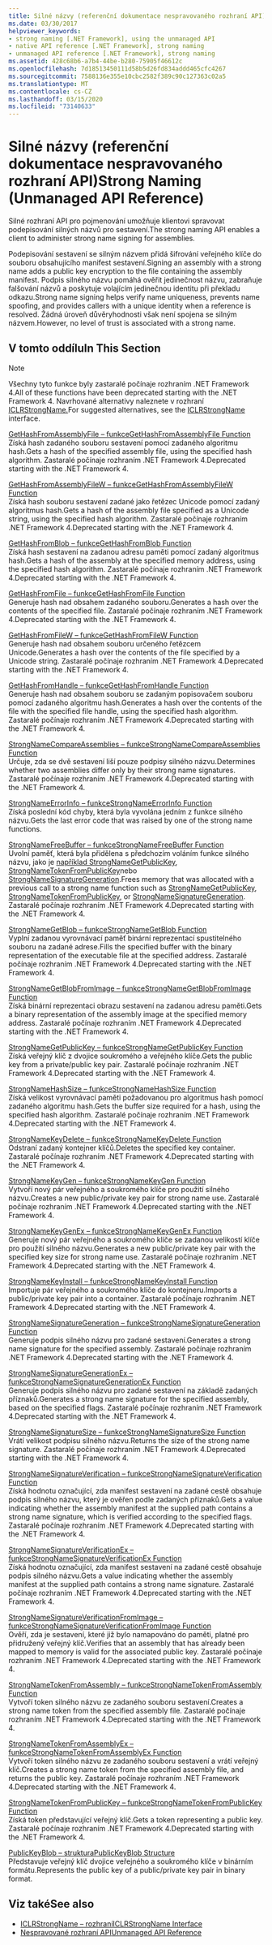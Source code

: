 ```yaml
---
title: Silné názvy (referenční dokumentace nespravovaného rozhraní API)
ms.date: 03/30/2017
helpviewer_keywords:
- strong naming [.NET Framework], using the unmanaged API
- native API reference [.NET Framework], strong naming
- unmanaged API reference [.NET Framework], strong naming
ms.assetid: 428c68b6-a7b4-44be-b280-75905f46612c
ms.openlocfilehash: 7d18513450111d58b5d26fd834addd465cfc4267
ms.sourcegitcommit: 7588136e355e10cbc2582f389c90c127363c02a5
ms.translationtype: MT
ms.contentlocale: cs-CZ
ms.lasthandoff: 03/15/2020
ms.locfileid: "73140633"
---
```

# <a name="strong-naming-unmanaged-api-reference"></a><span data-ttu-id="d7761-102">Silné názvy (referenční dokumentace nespravovaného rozhraní API)</span><span class="sxs-lookup"><span data-stu-id="d7761-102">Strong Naming (Unmanaged API Reference)</span></span>
<span data-ttu-id="d7761-103">Silné rozhraní API pro pojmenování umožňuje klientovi spravovat podepisování silných názvů pro sestavení.</span><span class="sxs-lookup"><span data-stu-id="d7761-103">The strong naming API enables a client to administer strong name signing for assemblies.</span></span>  
  
 <span data-ttu-id="d7761-104">Podepisování sestavení se silným názvem přidá šifrování veřejného klíče do souboru obsahujícího manifest sestavení.</span><span class="sxs-lookup"><span data-stu-id="d7761-104">Signing an assembly with a strong name adds a public key encryption to the file containing the assembly manifest.</span></span> <span data-ttu-id="d7761-105">Podpis silného názvu pomáhá ověřit jedinečnost názvu, zabraňuje falšování názvů a poskytuje volajícím jedinečnou identitu při překladu odkazu.</span><span class="sxs-lookup"><span data-stu-id="d7761-105">Strong name signing helps verify name uniqueness, prevents name spoofing, and provides callers with a unique identity when a reference is resolved.</span></span> <span data-ttu-id="d7761-106">Žádná úroveň důvěryhodnosti však není spojena se silným názvem.</span><span class="sxs-lookup"><span data-stu-id="d7761-106">However, no level of trust is associated with a strong name.</span></span>  
  
## <a name="in-this-section"></a><span data-ttu-id="d7761-107">V tomto oddílu</span><span class="sxs-lookup"><span data-stu-id="d7761-107">In This Section</span></span>  
  
> [!NOTE]
> <span data-ttu-id="d7761-108">Všechny tyto funkce byly zastaralé počínaje rozhraním .NET Framework 4.</span><span class="sxs-lookup"><span data-stu-id="d7761-108">All of these functions have been deprecated starting with the .NET Framework 4.</span></span> <span data-ttu-id="d7761-109">Navrhované alternativy naleznete v rozhraní [ICLRStrongName.](../hosting/iclrstrongname-interface.md)</span><span class="sxs-lookup"><span data-stu-id="d7761-109">For suggested alternatives, see the [ICLRStrongName](../hosting/iclrstrongname-interface.md) interface.</span></span>  
  
 [<span data-ttu-id="d7761-110">GetHashFromAssemblyFile – funkce</span><span class="sxs-lookup"><span data-stu-id="d7761-110">GetHashFromAssemblyFile Function</span></span>](gethashfromassemblyfile-function.md)  
 <span data-ttu-id="d7761-111">Získá hash zadaného souboru sestavení pomocí zadaného algoritmu hash.</span><span class="sxs-lookup"><span data-stu-id="d7761-111">Gets a hash of the specified assembly file, using the specified hash algorithm.</span></span> <span data-ttu-id="d7761-112">Zastaralé počínaje rozhraním .NET Framework 4.</span><span class="sxs-lookup"><span data-stu-id="d7761-112">Deprecated starting with the .NET Framework 4.</span></span>  
  
 [<span data-ttu-id="d7761-113">GetHashFromAssemblyFileW – funkce</span><span class="sxs-lookup"><span data-stu-id="d7761-113">GetHashFromAssemblyFileW Function</span></span>](gethashfromassemblyfilew-function.md)  
 <span data-ttu-id="d7761-114">Získá hash souboru sestavení zadané jako řetězec Unicode pomocí zadaný algoritmus hash.</span><span class="sxs-lookup"><span data-stu-id="d7761-114">Gets a hash of the assembly file specified as a Unicode string, using the specified hash algorithm.</span></span> <span data-ttu-id="d7761-115">Zastaralé počínaje rozhraním .NET Framework 4.</span><span class="sxs-lookup"><span data-stu-id="d7761-115">Deprecated starting with the .NET Framework 4.</span></span>  
  
 [<span data-ttu-id="d7761-116">GetHashFromBlob – funkce</span><span class="sxs-lookup"><span data-stu-id="d7761-116">GetHashFromBlob Function</span></span>](gethashfromblob-function.md)  
 <span data-ttu-id="d7761-117">Získá hash sestavení na zadanou adresu paměti pomocí zadaný algoritmus hash.</span><span class="sxs-lookup"><span data-stu-id="d7761-117">Gets a hash of the assembly at the specified memory address, using the specified hash algorithm.</span></span> <span data-ttu-id="d7761-118">Zastaralé počínaje rozhraním .NET Framework 4.</span><span class="sxs-lookup"><span data-stu-id="d7761-118">Deprecated starting with the .NET Framework 4.</span></span>  
  
 [<span data-ttu-id="d7761-119">GetHashFromFile – funkce</span><span class="sxs-lookup"><span data-stu-id="d7761-119">GetHashFromFile Function</span></span>](gethashfromfile-function.md)  
 <span data-ttu-id="d7761-120">Generuje hash nad obsahem zadaného souboru.</span><span class="sxs-lookup"><span data-stu-id="d7761-120">Generates a hash over the contents of the specified file.</span></span>  <span data-ttu-id="d7761-121">Zastaralé počínaje rozhraním .NET Framework 4.</span><span class="sxs-lookup"><span data-stu-id="d7761-121">Deprecated starting with the .NET Framework 4.</span></span>  
  
 [<span data-ttu-id="d7761-122">GetHashFromFileW – funkce</span><span class="sxs-lookup"><span data-stu-id="d7761-122">GetHashFromFileW Function</span></span>](gethashfromfilew-function.md)  
 <span data-ttu-id="d7761-123">Generuje hash nad obsahem souboru určeného řetězcem Unicode.</span><span class="sxs-lookup"><span data-stu-id="d7761-123">Generates a hash over the contents of the file specified by a Unicode string.</span></span> <span data-ttu-id="d7761-124">Zastaralé počínaje rozhraním .NET Framework 4.</span><span class="sxs-lookup"><span data-stu-id="d7761-124">Deprecated starting with the .NET Framework 4.</span></span>  
  
 [<span data-ttu-id="d7761-125">GetHashFromHandle – funkce</span><span class="sxs-lookup"><span data-stu-id="d7761-125">GetHashFromHandle Function</span></span>](gethashfromhandle-function.md)  
 <span data-ttu-id="d7761-126">Generuje hash nad obsahem souboru se zadaným popisovačem souboru pomocí zadaného algoritmu hash.</span><span class="sxs-lookup"><span data-stu-id="d7761-126">Generates a hash over the contents of the file with the specified file handle, using the specified hash algorithm.</span></span>  <span data-ttu-id="d7761-127">Zastaralé počínaje rozhraním .NET Framework 4.</span><span class="sxs-lookup"><span data-stu-id="d7761-127">Deprecated starting with the .NET Framework 4.</span></span>  
  
 [<span data-ttu-id="d7761-128">StrongNameCompareAssemblies – funkce</span><span class="sxs-lookup"><span data-stu-id="d7761-128">StrongNameCompareAssemblies Function</span></span>](strongnamecompareassemblies-function.md)  
 <span data-ttu-id="d7761-129">Určuje, zda se dvě sestavení liší pouze podpisy silného názvu.</span><span class="sxs-lookup"><span data-stu-id="d7761-129">Determines whether two assemblies differ only by their strong name signatures.</span></span> <span data-ttu-id="d7761-130">Zastaralé počínaje rozhraním .NET Framework 4.</span><span class="sxs-lookup"><span data-stu-id="d7761-130">Deprecated starting with the .NET Framework 4.</span></span>  
  
 [<span data-ttu-id="d7761-131">StrongNameErrorInfo – funkce</span><span class="sxs-lookup"><span data-stu-id="d7761-131">StrongNameErrorInfo Function</span></span>](strongnameerrorinfo-function.md)  
 <span data-ttu-id="d7761-132">Získá poslední kód chyby, která byla vyvolána jedním z funkce silného názvu.</span><span class="sxs-lookup"><span data-stu-id="d7761-132">Gets the last error code that was raised by one of the strong name functions.</span></span>  
  
 [<span data-ttu-id="d7761-133">StrongNameFreeBuffer – funkce</span><span class="sxs-lookup"><span data-stu-id="d7761-133">StrongNameFreeBuffer Function</span></span>](strongnamefreebuffer-function.md)  
 <span data-ttu-id="d7761-134">Uvolní paměť, která byla přidělena s předchozím voláním funkce silného názvu, jako je [například StrongNameGetPublicKey](strongnamegetpublickey-function.md), [StrongNameTokenFromPublicKey](strongnametokenfrompublickey-function.md)nebo [StrongNameSignatureGeneration](strongnamesignaturegeneration-function.md).</span><span class="sxs-lookup"><span data-stu-id="d7761-134">Frees memory that was allocated with a previous call to a strong name function such as [StrongNameGetPublicKey](strongnamegetpublickey-function.md), [StrongNameTokenFromPublicKey](strongnametokenfrompublickey-function.md), or [StrongNameSignatureGeneration](strongnamesignaturegeneration-function.md).</span></span>   <span data-ttu-id="d7761-135">Zastaralé počínaje rozhraním .NET Framework 4.</span><span class="sxs-lookup"><span data-stu-id="d7761-135">Deprecated starting with the .NET Framework 4.</span></span>  
  
 [<span data-ttu-id="d7761-136">StrongNameGetBlob – funkce</span><span class="sxs-lookup"><span data-stu-id="d7761-136">StrongNameGetBlob Function</span></span>](strongnamegetblob-function.md)  
 <span data-ttu-id="d7761-137">Vyplní zadanou vyrovnávací paměť binární reprezentací spustitelného souboru na zadané adrese.</span><span class="sxs-lookup"><span data-stu-id="d7761-137">Fills the specified buffer with the binary representation of the executable file at the specified address.</span></span> <span data-ttu-id="d7761-138">Zastaralé počínaje rozhraním .NET Framework 4.</span><span class="sxs-lookup"><span data-stu-id="d7761-138">Deprecated starting with the .NET Framework 4.</span></span>  
  
 [<span data-ttu-id="d7761-139">StrongNameGetBlobFromImage – funkce</span><span class="sxs-lookup"><span data-stu-id="d7761-139">StrongNameGetBlobFromImage Function</span></span>](strongnamegetblobfromimage-function.md)  
 <span data-ttu-id="d7761-140">Získá binární reprezentaci obrazu sestavení na zadanou adresu paměti.</span><span class="sxs-lookup"><span data-stu-id="d7761-140">Gets a binary representation of the assembly image at the specified memory address.</span></span> <span data-ttu-id="d7761-141">Zastaralé počínaje rozhraním .NET Framework 4.</span><span class="sxs-lookup"><span data-stu-id="d7761-141">Deprecated starting with the .NET Framework 4.</span></span>  
  
 [<span data-ttu-id="d7761-142">StrongNameGetPublicKey – funkce</span><span class="sxs-lookup"><span data-stu-id="d7761-142">StrongNameGetPublicKey Function</span></span>](strongnamegetpublickey-function.md)  
 <span data-ttu-id="d7761-143">Získá veřejný klíč z dvojice soukromého a veřejného klíče.</span><span class="sxs-lookup"><span data-stu-id="d7761-143">Gets the public key from a private/public key pair.</span></span> <span data-ttu-id="d7761-144">Zastaralé počínaje rozhraním .NET Framework 4.</span><span class="sxs-lookup"><span data-stu-id="d7761-144">Deprecated starting with the .NET Framework 4.</span></span>  
  
 [<span data-ttu-id="d7761-145">StrongNameHashSize – funkce</span><span class="sxs-lookup"><span data-stu-id="d7761-145">StrongNameHashSize Function</span></span>](strongnamehashsize-function.md)  
 <span data-ttu-id="d7761-146">Získá velikost vyrovnávací paměti požadovanou pro algoritmus hash pomocí zadaného algoritmu hash.</span><span class="sxs-lookup"><span data-stu-id="d7761-146">Gets the buffer size required for a hash, using the specified hash algorithm.</span></span>  <span data-ttu-id="d7761-147">Zastaralé počínaje rozhraním .NET Framework 4.</span><span class="sxs-lookup"><span data-stu-id="d7761-147">Deprecated starting with the .NET Framework 4.</span></span>  
  
 [<span data-ttu-id="d7761-148">StrongNameKeyDelete – funkce</span><span class="sxs-lookup"><span data-stu-id="d7761-148">StrongNameKeyDelete Function</span></span>](strongnamekeydelete-function.md)  
 <span data-ttu-id="d7761-149">Odstraní zadaný kontejner klíčů.</span><span class="sxs-lookup"><span data-stu-id="d7761-149">Deletes the specified key container.</span></span> <span data-ttu-id="d7761-150">Zastaralé počínaje rozhraním .NET Framework 4.</span><span class="sxs-lookup"><span data-stu-id="d7761-150">Deprecated starting with the .NET Framework 4.</span></span>  
  
 [<span data-ttu-id="d7761-151">StrongNameKeyGen – funkce</span><span class="sxs-lookup"><span data-stu-id="d7761-151">StrongNameKeyGen Function</span></span>](strongnamekeygen-function.md)  
 <span data-ttu-id="d7761-152">Vytvoří nový pár veřejného a soukromého klíče pro použití silného názvu.</span><span class="sxs-lookup"><span data-stu-id="d7761-152">Creates a new public/private key pair for strong name use.</span></span>  <span data-ttu-id="d7761-153">Zastaralé počínaje rozhraním .NET Framework 4.</span><span class="sxs-lookup"><span data-stu-id="d7761-153">Deprecated starting with the .NET Framework 4.</span></span>  
  
 [<span data-ttu-id="d7761-154">StrongNameKeyGenEx – funkce</span><span class="sxs-lookup"><span data-stu-id="d7761-154">StrongNameKeyGenEx Function</span></span>](strongnamekeygenex-function.md)  
 <span data-ttu-id="d7761-155">Generuje nový pár veřejného a soukromého klíče se zadanou velikostí klíče pro použití silného názvu.</span><span class="sxs-lookup"><span data-stu-id="d7761-155">Generates a new public/private key pair with the specified key size for strong name use.</span></span> <span data-ttu-id="d7761-156">Zastaralé počínaje rozhraním .NET Framework 4.</span><span class="sxs-lookup"><span data-stu-id="d7761-156">Deprecated starting with the .NET Framework 4.</span></span>  
  
 [<span data-ttu-id="d7761-157">StrongNameKeyInstall – funkce</span><span class="sxs-lookup"><span data-stu-id="d7761-157">StrongNameKeyInstall Function</span></span>](strongnamekeyinstall-function.md)  
 <span data-ttu-id="d7761-158">Importuje pár veřejného a soukromého klíče do kontejneru.</span><span class="sxs-lookup"><span data-stu-id="d7761-158">Imports a public/private key pair into a container.</span></span>  <span data-ttu-id="d7761-159">Zastaralé počínaje rozhraním .NET Framework 4.</span><span class="sxs-lookup"><span data-stu-id="d7761-159">Deprecated starting with the .NET Framework 4.</span></span>  
  
 [<span data-ttu-id="d7761-160">StrongNameSignatureGeneration – funkce</span><span class="sxs-lookup"><span data-stu-id="d7761-160">StrongNameSignatureGeneration Function</span></span>](strongnamesignaturegeneration-function.md)  
 <span data-ttu-id="d7761-161">Generuje podpis silného názvu pro zadané sestavení.</span><span class="sxs-lookup"><span data-stu-id="d7761-161">Generates a strong name signature for the specified assembly.</span></span>   <span data-ttu-id="d7761-162">Zastaralé počínaje rozhraním .NET Framework 4.</span><span class="sxs-lookup"><span data-stu-id="d7761-162">Deprecated starting with the .NET Framework 4.</span></span>  
  
 [<span data-ttu-id="d7761-163">StrongNameSignatureGenerationEx – funkce</span><span class="sxs-lookup"><span data-stu-id="d7761-163">StrongNameSignatureGenerationEx Function</span></span>](strongnamesignaturegenerationex-function.md)  
 <span data-ttu-id="d7761-164">Generuje podpis silného názvu pro zadané sestavení na základě zadaných příznaků.</span><span class="sxs-lookup"><span data-stu-id="d7761-164">Generates a strong name signature for the specified assembly, based on the specified flags.</span></span>    <span data-ttu-id="d7761-165">Zastaralé počínaje rozhraním .NET Framework 4.</span><span class="sxs-lookup"><span data-stu-id="d7761-165">Deprecated starting with the .NET Framework 4.</span></span>  
  
 [<span data-ttu-id="d7761-166">StrongNameSignatureSize – funkce</span><span class="sxs-lookup"><span data-stu-id="d7761-166">StrongNameSignatureSize Function</span></span>](strongnamesignaturesize-function.md)  
 <span data-ttu-id="d7761-167">Vrátí velikost podpisu silného názvu.</span><span class="sxs-lookup"><span data-stu-id="d7761-167">Returns the size of the strong name signature.</span></span> <span data-ttu-id="d7761-168">Zastaralé počínaje rozhraním .NET Framework 4.</span><span class="sxs-lookup"><span data-stu-id="d7761-168">Deprecated starting with the .NET Framework 4.</span></span>  
  
 [<span data-ttu-id="d7761-169">StrongNameSignatureVerification – funkce</span><span class="sxs-lookup"><span data-stu-id="d7761-169">StrongNameSignatureVerification Function</span></span>](strongnamesignatureverification-function.md)  
 <span data-ttu-id="d7761-170">Získá hodnotu označující, zda manifest sestavení na zadané cestě obsahuje podpis silného názvu, který je ověřen podle zadaných příznaků.</span><span class="sxs-lookup"><span data-stu-id="d7761-170">Gets a value indicating whether the assembly manifest at the supplied path contains a strong name signature, which is verified according to the specified flags.</span></span> <span data-ttu-id="d7761-171">Zastaralé počínaje rozhraním .NET Framework 4.</span><span class="sxs-lookup"><span data-stu-id="d7761-171">Deprecated starting with the .NET Framework 4.</span></span>  
  
 [<span data-ttu-id="d7761-172">StrongNameSignatureVerificationEx – funkce</span><span class="sxs-lookup"><span data-stu-id="d7761-172">StrongNameSignatureVerificationEx Function</span></span>](strongnamesignatureverificationex-function.md)  
 <span data-ttu-id="d7761-173">Získá hodnotu označující, zda manifest sestavení na zadané cestě obsahuje podpis silného názvu.</span><span class="sxs-lookup"><span data-stu-id="d7761-173">Gets a value indicating whether the assembly manifest at the supplied path contains a strong name signature.</span></span>  <span data-ttu-id="d7761-174">Zastaralé počínaje rozhraním .NET Framework 4.</span><span class="sxs-lookup"><span data-stu-id="d7761-174">Deprecated starting with the .NET Framework 4.</span></span>  
  
 [<span data-ttu-id="d7761-175">StrongNameSignatureVerificationFromImage – funkce</span><span class="sxs-lookup"><span data-stu-id="d7761-175">StrongNameSignatureVerificationFromImage Function</span></span>](strongnamesignatureverificationfromimage-function.md)  
 <span data-ttu-id="d7761-176">Ověří, zda je sestavení, které již bylo namapováno do paměti, platné pro přidružený veřejný klíč.</span><span class="sxs-lookup"><span data-stu-id="d7761-176">Verifies that an assembly that has already been mapped to memory is valid for the associated public key.</span></span> <span data-ttu-id="d7761-177">Zastaralé počínaje rozhraním .NET Framework 4.</span><span class="sxs-lookup"><span data-stu-id="d7761-177">Deprecated starting with the .NET Framework 4.</span></span>  
  
 [<span data-ttu-id="d7761-178">StrongNameTokenFromAssembly – funkce</span><span class="sxs-lookup"><span data-stu-id="d7761-178">StrongNameTokenFromAssembly Function</span></span>](strongnametokenfromassembly-function.md)  
 <span data-ttu-id="d7761-179">Vytvoří token silného názvu ze zadaného souboru sestavení.</span><span class="sxs-lookup"><span data-stu-id="d7761-179">Creates a strong name token from the specified assembly file.</span></span>  <span data-ttu-id="d7761-180">Zastaralé počínaje rozhraním .NET Framework 4.</span><span class="sxs-lookup"><span data-stu-id="d7761-180">Deprecated starting with the .NET Framework 4.</span></span>  
  
 [<span data-ttu-id="d7761-181">StrongNameTokenFromAssemblyEx – funkce</span><span class="sxs-lookup"><span data-stu-id="d7761-181">StrongNameTokenFromAssemblyEx Function</span></span>](strongnametokenfromassemblyex-function.md)  
 <span data-ttu-id="d7761-182">Vytvoří token silného názvu ze zadaného souboru sestavení a vrátí veřejný klíč.</span><span class="sxs-lookup"><span data-stu-id="d7761-182">Creates a strong name token from the specified assembly file, and returns the public key.</span></span> <span data-ttu-id="d7761-183">Zastaralé počínaje rozhraním .NET Framework 4.</span><span class="sxs-lookup"><span data-stu-id="d7761-183">Deprecated starting with the .NET Framework 4.</span></span>  
  
 [<span data-ttu-id="d7761-184">StrongNameTokenFromPublicKey – funkce</span><span class="sxs-lookup"><span data-stu-id="d7761-184">StrongNameTokenFromPublicKey Function</span></span>](strongnametokenfrompublickey-function.md)  
 <span data-ttu-id="d7761-185">Získá token představující veřejný klíč.</span><span class="sxs-lookup"><span data-stu-id="d7761-185">Gets a token representing a public key.</span></span> <span data-ttu-id="d7761-186">Zastaralé počínaje rozhraním .NET Framework 4.</span><span class="sxs-lookup"><span data-stu-id="d7761-186">Deprecated starting with the .NET Framework 4.</span></span>  
  
 [<span data-ttu-id="d7761-187">PublicKeyBlob – struktura</span><span class="sxs-lookup"><span data-stu-id="d7761-187">PublicKeyBlob Structure</span></span>](publickeyblob-structure.md)  
 <span data-ttu-id="d7761-188">Představuje veřejný klíč dvojice veřejného a soukromého klíče v binárním formátu.</span><span class="sxs-lookup"><span data-stu-id="d7761-188">Represents the public key of a public/private key pair in binary format.</span></span>  
  
## <a name="see-also"></a><span data-ttu-id="d7761-189">Viz také</span><span class="sxs-lookup"><span data-stu-id="d7761-189">See also</span></span>

- [<span data-ttu-id="d7761-190">ICLRStrongName – rozhraní</span><span class="sxs-lookup"><span data-stu-id="d7761-190">ICLRStrongName Interface</span></span>](../hosting/iclrstrongname-interface.md)
- [<span data-ttu-id="d7761-191">Nespravované rozhraní API</span><span class="sxs-lookup"><span data-stu-id="d7761-191">Unmanaged API Reference</span></span>](../index.md)
